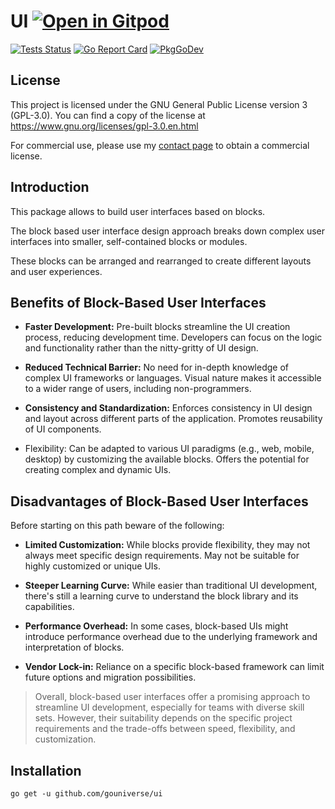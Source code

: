 # UI <a href="https://gitpod.io/#https://github.com/gouniverse/ui" style="float:right:"><img src="https://gitpod.io/button/open-in-gitpod.svg" alt="Open in Gitpod" loading="lazy"></a>

[![Tests Status](https://github.com/gouniverse/ui/actions/workflows/tests.yml/badge.svg?branch=main)](https://github.com/gouniverse/ui/actions/workflows/tests.yml)
[![Go Report Card](https://goreportcard.com/badge/github.com/gouniverse/ui)](https://goreportcard.com/report/github.com/gouniverse/ui)
[![PkgGoDev](https://pkg.go.dev/badge/github.com/gouniverse/ui)](https://pkg.go.dev/github.com/gouniverse/ui)

## License

This project is licensed under the GNU General Public License version 3 (GPL-3.0). You can find a copy of the license at https://www.gnu.org/licenses/gpl-3.0.en.html

For commercial use, please use my [contact page](https://lesichkov.co.uk/contact) to obtain a commercial license.

## Introduction

This package allows to build user interfaces based on blocks.

The block based user interface design approach breaks down complex user interfaces into smaller, self-contained blocks or modules.

These blocks can be arranged and rearranged to create different layouts and user experiences.

## Benefits of Block-Based User Interfaces

- **Faster Development:**
  Pre-built blocks streamline the UI creation process, reducing development time.
  Developers can focus on the logic and functionality rather than the nitty-gritty of UI design.
  
- **Reduced Technical Barrier:**
  No need for in-depth knowledge of complex UI frameworks or languages.
  Visual nature makes it accessible to a wider range of users, including non-programmers.

- **Consistency and Standardization:**
  Enforces consistency in UI design and layout across different parts of the application.
  Promotes reusability of UI components.
  
- Flexibility:
  Can be adapted to various UI paradigms (e.g., web, mobile, desktop) by customizing the available blocks.
  Offers the potential for creating complex and dynamic UIs.

## Disadvantages of Block-Based User Interfaces
Before starting on this path beware of the following:

- **Limited Customization:**
  While blocks provide flexibility, they may not always meet specific design requirements.
  May not be suitable for highly customized or unique UIs.
  
- **Steeper Learning Curve:**
  While easier than traditional UI development, there's still a learning curve to understand the block library and its capabilities.
  
- **Performance Overhead:**
  In some cases, block-based UIs might introduce performance overhead due to the underlying framework and interpretation of blocks.
  
- **Vendor Lock-in:**
  Reliance on a specific block-based framework can limit future options and migration possibilities.

> Overall, block-based user interfaces offer a promising approach to streamline UI development, especially for teams with diverse skill sets. However, their suitability depends on the specific project requirements and the trade-offs between speed, flexibility, and customization.

## Installation
```
go get -u github.com/gouniverse/ui
```
